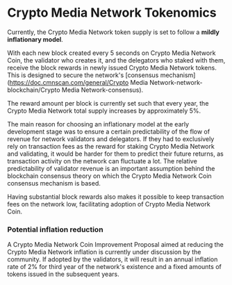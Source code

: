 # Crypto Media Network Tokenomics

Currently, the Crypto Media Network token supply is set to follow a **mildly inflationary model**. 

With each new block created every 5 seconds on Crypto Media Network Coin, the validator who creates it, and the delegators who staked with them, receive the block rewards in newly issued Crypto Media Network tokens. This is designed to secure the network's [consensus mechanism](https://doc.cmnscan.com/general/Crypto Media Network-network-blockchain/Crypto Media Network-consensus). 

The reward amount per block is currently set such that every year, the Crypto Media Network total supply increases by approximately 5%.

The main reason for choosing an inflationary model at the early development stage was to ensure a certain predictability of the flow of revenue for network validators and delegators. If they had to exclusively rely on transaction fees as the reward for staking Crypto Media Network and validating, it would be harder for them to predict their future returns, as transaction activity on the network can fluctuate a lot. The relative predictability of validator revenue is an important assumption behind the blockchain consensus theory on which the Crypto Media Network Coin consensus mechanism is based.  

Having substantial block rewards also makes it possible to keep transaction fees on the network low, facilitating adoption of Crypto Media Network Coin.

### Potential inflation reduction  

A Crypto Media Network Coin Improvement Proposal aimed at reducing the Crypto Media Network inflation  is currently under discussion by the community. If adopted by the validators, it will result in an annual inflation rate of 2% for third year of the network's existence and a fixed amounts of tokens issued in the subsequent years.
   
